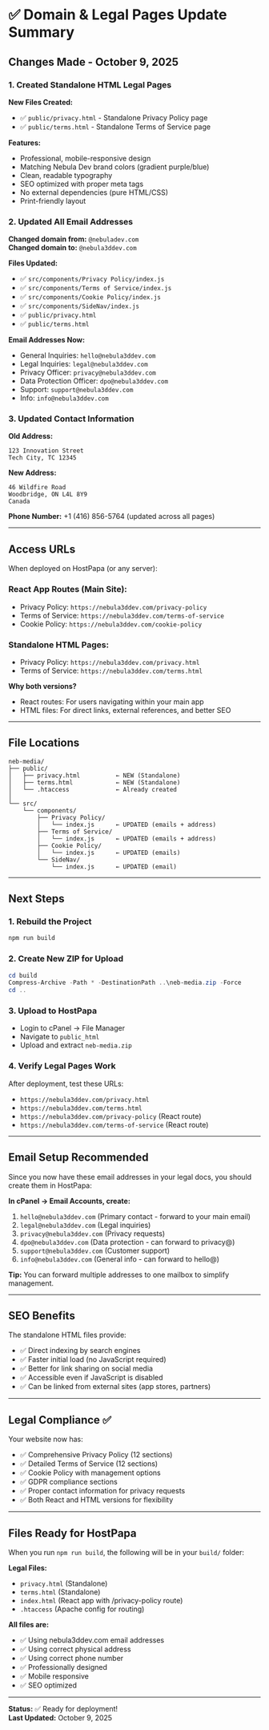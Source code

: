 # ✅ Domain & Legal Pages Update Summary

## Changes Made - October 9, 2025

### 1. Created Standalone HTML Legal Pages

**New Files Created:**
- ✅ `public/privacy.html` - Standalone Privacy Policy page
- ✅ `public/terms.html` - Standalone Terms of Service page

**Features:**
- Professional, mobile-responsive design
- Matching Nebula Dev brand colors (gradient purple/blue)
- Clean, readable typography
- SEO optimized with proper meta tags
- No external dependencies (pure HTML/CSS)
- Print-friendly layout

### 2. Updated All Email Addresses

**Changed domain from:** `@nebuladev.com`  
**Changed domain to:** `@nebula3ddev.com`

**Files Updated:**
- ✅ `src/components/Privacy Policy/index.js`
- ✅ `src/components/Terms of Service/index.js`
- ✅ `src/components/Cookie Policy/index.js`
- ✅ `src/components/SideNav/index.js`
- ✅ `public/privacy.html`
- ✅ `public/terms.html`

**Email Addresses Now:**
- General Inquiries: `hello@nebula3ddev.com`
- Legal Inquiries: `legal@nebula3ddev.com`
- Privacy Officer: `privacy@nebula3ddev.com`
- Data Protection Officer: `dpo@nebula3ddev.com`
- Support: `support@nebula3ddev.com`
- Info: `info@nebula3ddev.com`

### 3. Updated Contact Information

**Old Address:**
```
123 Innovation Street
Tech City, TC 12345
```

**New Address:**
```
46 Wildfire Road
Woodbridge, ON L4L 8Y9
Canada
```

**Phone Number:** +1 (416) 856-5764 (updated across all pages)

---

## Access URLs

When deployed on HostPapa (or any server):

### React App Routes (Main Site):
- Privacy Policy: `https://nebula3ddev.com/privacy-policy`
- Terms of Service: `https://nebula3ddev.com/terms-of-service`
- Cookie Policy: `https://nebula3ddev.com/cookie-policy`

### Standalone HTML Pages:
- Privacy Policy: `https://nebula3ddev.com/privacy.html`
- Terms of Service: `https://nebula3ddev.com/terms.html`

**Why both versions?**
- React routes: For users navigating within your main app
- HTML files: For direct links, external references, and better SEO

---

## File Locations

```
neb-media/
├── public/
│   ├── privacy.html          ← NEW (Standalone)
│   ├── terms.html            ← NEW (Standalone)
│   └── .htaccess             ← Already created
│
└── src/
    └── components/
        ├── Privacy Policy/
        │   └── index.js      ← UPDATED (emails + address)
        ├── Terms of Service/
        │   └── index.js      ← UPDATED (emails + address)
        ├── Cookie Policy/
        │   └── index.js      ← UPDATED (emails)
        └── SideNav/
            └── index.js      ← UPDATED (email)
```

---

## Next Steps

### 1. Rebuild the Project
```powershell
npm run build
```

### 2. Create New ZIP for Upload
```powershell
cd build
Compress-Archive -Path * -DestinationPath ..\neb-media.zip -Force
cd ..
```

### 3. Upload to HostPapa
- Login to cPanel → File Manager
- Navigate to `public_html`
- Upload and extract `neb-media.zip`

### 4. Verify Legal Pages Work
After deployment, test these URLs:
- `https://nebula3ddev.com/privacy.html`
- `https://nebula3ddev.com/terms.html`
- `https://nebula3ddev.com/privacy-policy` (React route)
- `https://nebula3ddev.com/terms-of-service` (React route)

---

## Email Setup Recommended

Since you now have these email addresses in your legal docs, you should create them in HostPapa:

**In cPanel → Email Accounts, create:**
1. `hello@nebula3ddev.com` (Primary contact - forward to your main email)
2. `legal@nebula3ddev.com` (Legal inquiries)
3. `privacy@nebula3ddev.com` (Privacy requests)
4. `dpo@nebula3ddev.com` (Data protection - can forward to privacy@)
5. `support@nebula3ddev.com` (Customer support)
6. `info@nebula3ddev.com` (General info - can forward to hello@)

**Tip:** You can forward multiple addresses to one mailbox to simplify management.

---

## SEO Benefits

The standalone HTML files provide:
- ✅ Direct indexing by search engines
- ✅ Faster initial load (no JavaScript required)
- ✅ Better for link sharing on social media
- ✅ Accessible even if JavaScript is disabled
- ✅ Can be linked from external sites (app stores, partners)

---

## Legal Compliance ✅

Your website now has:
- ✅ Comprehensive Privacy Policy (12 sections)
- ✅ Detailed Terms of Service (12 sections)
- ✅ Cookie Policy with management options
- ✅ GDPR compliance sections
- ✅ Proper contact information for privacy requests
- ✅ Both React and HTML versions for flexibility

---

## Files Ready for HostPapa

When you run `npm run build`, the following will be in your `build/` folder:

**Legal Files:**
- `privacy.html` (Standalone)
- `terms.html` (Standalone)
- `index.html` (React app with /privacy-policy route)
- `.htaccess` (Apache config for routing)

**All files are:**
- ✅ Using nebula3ddev.com email addresses
- ✅ Using correct physical address
- ✅ Using correct phone number
- ✅ Professionally designed
- ✅ Mobile responsive
- ✅ SEO optimized

---

**Status:** ✅ Ready for deployment!  
**Last Updated:** October 9, 2025
